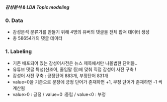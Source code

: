 ##### 감성분석 & LDA Topic modeling

### 0. Data

- 감성분석 분류기를 만들기 위해  4명의 유버의 댓글을 전체 합쳐 데이터 생성
- 총 58654개의 댓글 데이터

### 1. Labeling

- 기존 배포되어 있는 감성어사전은 뉴스 제목에서만 나올법한 단어들..
- 유튜브 댓글 특성(신조어, 줄임말 등)에 맞춰 직접 감성어 사전 구축 !
- 감성어 사전 구축 : 긍정단어 883개, 부정단어 831개
- value=0을 기준으로 문장에 긍정 단어가 존재하면 +1, 부정 단어가 존재하면 -1 씩 계산됨
- value>0 : 긍정 / value=0 :중립 / value<0 : 부정


